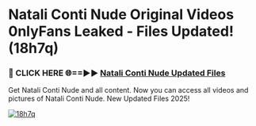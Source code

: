 # Natali Conti Nude Original Videos 0nlyFans Leaked - Files Updated! (18h7q)

<h3>🔴 CLICK HERE 🌐==►► <a href="https://tinyurl.com/yrmya6cz" rel="nofollow">Natali Conti Nude Updated Files</a></h3>

Get Natali Conti Nude and all content. Now you can access all videos and pictures of Natali Conti Nude. New Updated Files 2025!

[![18h7q](https://i.imgur.com/FMdXYCs.gif)](https://tinyurl.com/yrmya6cz)
